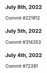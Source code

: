 ### July 8th, 2022

Commit #221812

### July 5th, 2022

Commit #314353


### July 4th, 2022

Commit #72281
